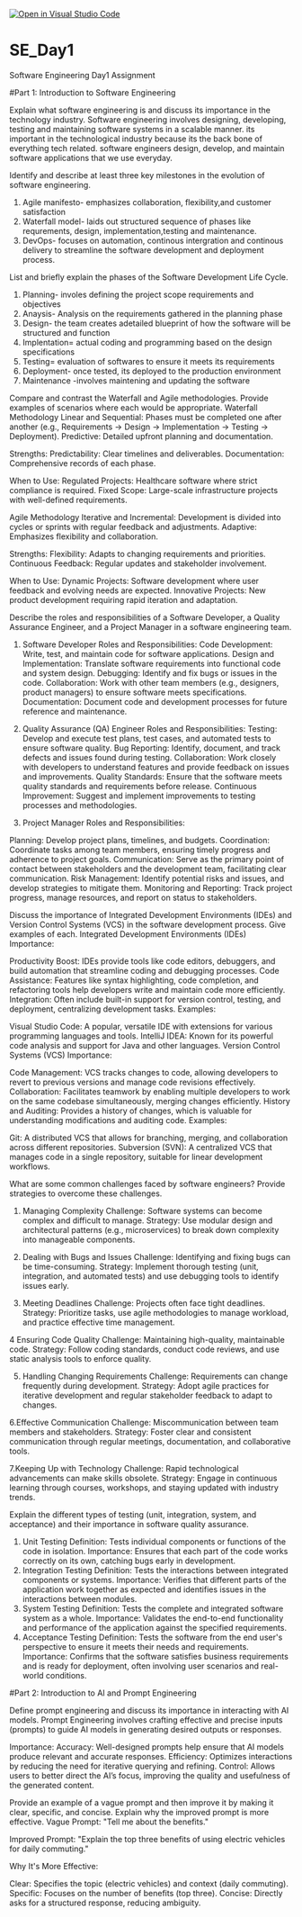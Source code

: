[![Open in Visual Studio Code](https://classroom.github.com/assets/open-in-vscode-2e0aaae1b6195c2367325f4f02e2d04e9abb55f0b24a779b69b11b9e10269abc.svg)](https://classroom.github.com/online_ide?assignment_repo_id=15568486&assignment_repo_type=AssignmentRepo)
# SE_Day1
Software Engineering Day1 Assignment

#Part 1: Introduction to Software Engineering

Explain what software engineering is and discuss its importance in the technology industry.
Software engineering involves designing, developing, testing and maintaining software systems in a scalable manner. 
its important in the technological industry because its the back bone of everything tech related. software engineers design, develop, and maintain software applications that we use everyday.


Identify and describe at least three key milestones in the evolution of software engineering.
1. Agile manifesto- emphasizes collaboration, flexibility,and customer satisfaction
2. Waterfall model- laids out structured sequence of phases like requrements, design, implementation,testing and maintenance.
3. DevOps- focuses on automation, continous intergration and continous delivery to streamline the software development and deployment process.


List and briefly explain the phases of the Software Development Life Cycle.
1. Planning- involes defining the project scope requirements and objectives
2. Anaysis- Analysis on the requirements gathered in the planning phase
3. Design- the team creates adetailed  blueprint of how the software will be structured and function
4. Implentation= actual coding and programming based on the design specifications
5. Testing= evaluation of softwares to ensure it meets its requirements
6. Deployment- once tested, its deployed to the production environment
7. Maintenance -involves maintening and updating the software 


Compare and contrast the Waterfall and Agile methodologies. Provide examples of scenarios where each would be appropriate. 
Waterfall Methodology
Linear and Sequential: Phases must be completed one after another (e.g., Requirements -> Design -> Implementation -> Testing -> Deployment).
Predictive: Detailed upfront planning and documentation.

Strengths:
Predictability: Clear timelines and deliverables.
Documentation: Comprehensive records of each phase.

When to Use:
Regulated Projects: Healthcare software where strict compliance is required.
Fixed Scope: Large-scale infrastructure projects with well-defined requirements.

Agile Methodology
Iterative and Incremental: Development is divided into cycles or sprints with regular feedback and adjustments.
Adaptive: Emphasizes flexibility and collaboration.

Strengths:
Flexibility: Adapts to changing requirements and priorities.
Continuous Feedback: Regular updates and stakeholder involvement.

When to Use:
Dynamic Projects: Software development where user feedback and evolving needs are expected.
Innovative Projects: New product development requiring rapid iteration and adaptation.





Describe the roles and responsibilities of a Software Developer, a Quality Assurance Engineer, and a Project Manager in a software engineering team.
1. Software Developer
Roles and Responsibilities:
Code Development: Write, test, and maintain code for software applications.
Design and Implementation: Translate software requirements into functional code and system design.
Debugging: Identify and fix bugs or issues in the code.
Collaboration: Work with other team members (e.g., designers, product managers) to ensure software meets specifications.
Documentation: Document code and development processes for future reference and maintenance.

2. Quality Assurance (QA) Engineer
Roles and Responsibilities:
Testing: Develop and execute test plans, test cases, and automated tests to ensure software quality.
Bug Reporting: Identify, document, and track defects and issues found during testing.
Collaboration: Work closely with developers to understand features and provide feedback on issues and improvements.
Quality Standards: Ensure that the software meets quality standards and requirements before release.
Continuous Improvement: Suggest and implement improvements to testing processes and methodologies.

4. Project Manager
Roles and Responsibilities:

Planning: Develop project plans, timelines, and budgets.
Coordination: Coordinate tasks among team members, ensuring timely progress and adherence to project goals.
Communication: Serve as the primary point of contact between stakeholders and the development team, facilitating clear communication.
Risk Management: Identify potential risks and issues, and develop strategies to mitigate them.
Monitoring and Reporting: Track project progress, manage resources, and report on status to stakeholders.

Discuss the importance of Integrated Development Environments (IDEs) and Version Control Systems (VCS) in the software development process. Give examples of each.
Integrated Development Environments (IDEs)
Importance:

Productivity Boost: IDEs provide tools like code editors, debuggers, and build automation that streamline coding and debugging processes.
Code Assistance: Features like syntax highlighting, code completion, and refactoring tools help developers write and maintain code more efficiently.
Integration: Often include built-in support for version control, testing, and deployment, centralizing development tasks.
Examples:

Visual Studio Code: A popular, versatile IDE with extensions for various programming languages and tools.
IntelliJ IDEA: Known for its powerful code analysis and support for Java and other languages.
Version Control Systems (VCS)
Importance:

Code Management: VCS tracks changes to code, allowing developers to revert to previous versions and manage code revisions effectively.
Collaboration: Facilitates teamwork by enabling multiple developers to work on the same codebase simultaneously, merging changes efficiently.
History and Auditing: Provides a history of changes, which is valuable for understanding modifications and auditing code.
Examples:

Git: A distributed VCS that allows for branching, merging, and collaboration across different repositories.
Subversion (SVN): A centralized VCS that manages code in a single repository, suitable for linear development workflows.


What are some common challenges faced by software engineers? Provide strategies to overcome these challenges.

1. Managing Complexity
Challenge: Software systems can become complex and difficult to manage.
Strategy: Use modular design and architectural patterns (e.g., microservices) to break down complexity into manageable components.

2. Dealing with Bugs and Issues
Challenge: Identifying and fixing bugs can be time-consuming.
Strategy: Implement thorough testing (unit, integration, and automated tests) and use debugging tools to identify issues early.

3. Meeting Deadlines
Challenge: Projects often face tight deadlines.
Strategy: Prioritize tasks, use agile methodologies to manage workload, and practice effective time management.

4 Ensuring Code Quality
Challenge: Maintaining high-quality, maintainable code.
Strategy: Follow coding standards, conduct code reviews, and use static analysis tools to enforce quality.

5. Handling Changing Requirements
Challenge: Requirements can change frequently during development.
Strategy: Adopt agile practices for iterative development and regular stakeholder feedback to adapt to changes.

6.Effective Communication
Challenge: Miscommunication between team members and stakeholders.
Strategy: Foster clear and consistent communication through regular meetings, documentation, and collaborative tools.

7.Keeping Up with Technology
Challenge: Rapid technological advancements can make skills obsolete.
Strategy: Engage in continuous learning through courses, workshops, and staying updated with industry trends.

Explain the different types of testing (unit, integration, system, and acceptance) and their importance in software quality assurance.
1. Unit Testing
Definition: Tests individual components or functions of the code in isolation.
Importance: Ensures that each part of the code works correctly on its own, catching bugs early in development.
2. Integration Testing
Definition: Tests the interactions between integrated components or systems.
Importance: Verifies that different parts of the application work together as expected and identifies issues in the interactions between modules.
3. System Testing
Definition: Tests the complete and integrated software system as a whole.
Importance: Validates the end-to-end functionality and performance of the application against the specified requirements.
4. Acceptance Testing
Definition: Tests the software from the end user's perspective to ensure it meets their needs and requirements.
Importance: Confirms that the software satisfies business requirements and is ready for deployment, often involving user scenarios and real-world conditions.


#Part 2: Introduction to AI and Prompt Engineering


Define prompt engineering and discuss its importance in interacting with AI models.
Prompt Engineering involves crafting effective and precise inputs (prompts) to guide AI models in generating desired outputs or responses.

Importance:
Accuracy: Well-designed prompts help ensure that AI models produce relevant and accurate responses.
Efficiency: Optimizes interactions by reducing the need for iterative querying and refining.
Control: Allows users to better direct the AI’s focus, improving the quality and usefulness of the generated content.


Provide an example of a vague prompt and then improve it by making it clear, specific, and concise. Explain why the improved prompt is more effective.
Vague Prompt:
"Tell me about the benefits."

Improved Prompt:
"Explain the top three benefits of using electric vehicles for daily commuting."

Why It's More Effective:

Clear: Specifies the topic (electric vehicles) and context (daily commuting).
Specific: Focuses on the number of benefits (top three).
Concise: Directly asks for a structured response, reducing ambiguity.
